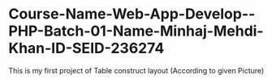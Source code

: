 # Course-Name-Web-App-Develop--PHP-Batch-01-Name-Minhaj-Mehdi-Khan-ID-SEID-236274
This is my first project of Table construct layout (According to given Picture)
